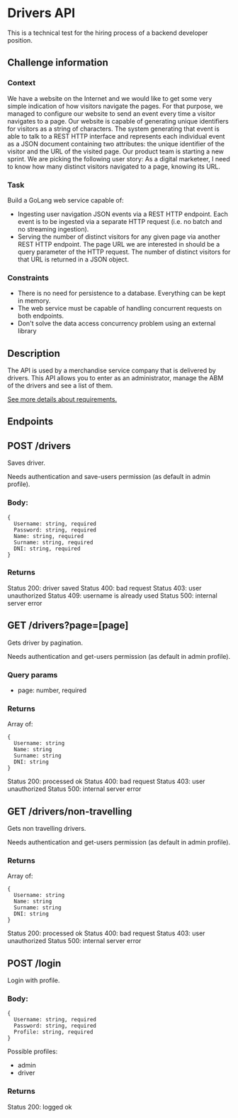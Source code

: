 # Drivers API

This is a technical test for the hiring process of a backend developer position.

## Challenge information
### Context
We have a website on the Internet and we would like to get some very simple indication of how visitors navigate the pages. For that purpose, we managed to configure our website to send an event every time a visitor navigates to a page. Our website is capable of generating unique identifiers for visitors as a string of characters.
The system generating that event is able to talk to a REST HTTP interface and represents each individual event as a JSON document containing two attributes: the unique identifier of the visitor and the URL of the visited page.
Our product team is starting a new sprint. We are picking the following user story: As a digital marketeer, I need to know how many distinct visitors navigated to a page, knowing its URL.

### Task
Build a GoLang web service capable of:
- Ingesting user navigation JSON events via a REST HTTP endpoint. Each event is
to be ingested via a separate HTTP request (i.e. no batch and no streaming
ingestion).
- Serving the number of distinct visitors for any given page via another REST HTTP
endpoint. The page URL we are interested in should be a query parameter of the
HTTP request. The number of distinct visitors for that URL is returned in a JSON
object.

### Constraints
- There is no need for persistence to a database. Everything can be kept in memory.
- The web service must be capable of handling concurrent requests on both
endpoints.
- Don't solve the data access concurrency problem using an external library

## Description

The API is used by a merchandise service company that is delivered by drivers. This API allows you to enter as an administrator, manage the ABM of the drivers and see a list of them.

[See more details about requirements.](https://docs.google.com/document/d/1jMgaHhiBAJurhoOI6lDN5Z3ChWY-CjUKQKrfthf9wkU/edit)

## Endpoints

## POST /drivers

Saves driver.

Needs authentication and save-users permission (as default in admin profile).

### Body:

```
{
  Username: string, required
  Password: string, required
  Name: string, required
  Surname: string, required
  DNI: string, required
}
```

### Returns

Status 200: driver saved
Status 400: bad request
Status 403: user unauthorized
Status 409: username is already used
Status 500: internal server error

## GET /drivers?page=[page]

Gets driver by pagination.

Needs authentication and get-users permission (as default in admin profile).

### Query params

- page: number, required

### Returns

Array of:

```
{
  Username: string
  Name: string
  Surname: string
  DNI: string
}
```

Status 200: processed ok
Status 400: bad request
Status 403: user unauthorized
Status 500: internal server error

## GET /drivers/non-travelling

Gets non travelling drivers.

Needs authentication and get-users permission (as default in admin profile).

### Returns

Array of:

```
{
  Username: string
  Name: string
  Surname: string
  DNI: string
}
```

Status 200: processed ok
Status 400: bad request
Status 403: user unauthorized
Status 500: internal server error


## POST /login

Login with profile.


### Body:

```
{
  Username: string, required
  Password: string, required
  Profile: string, required
}
```

Possible profiles:
- admin
- driver

### Returns

Status 200: logged ok
